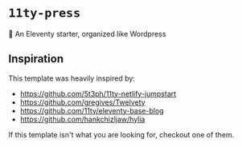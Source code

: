 # `11ty-press`

📰 An Eleventy starter, organized like Wordpress
## Inspiration

This template was heavily inspired by:

- https://github.com/5t3ph/11ty-netlify-jumpstart
- https://github.com/gregives/Twelvety
- https://github.com/11ty/eleventy-base-blog
- https://github.com/hankchizljaw/hylia

If this template isn't what you are looking for, checkout one of them.